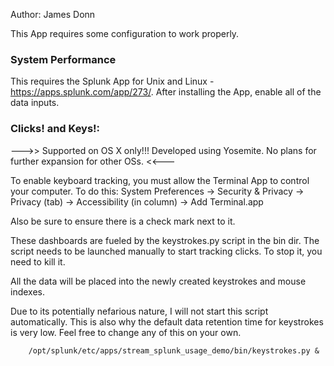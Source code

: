 Author:  James Donn

This App requires some configuration to work properly.

### System Performance 

This requires the Splunk App for Unix and Linux - https://apps.splunk.com/app/273/.  After installing the App, enable all of the data inputs.  


### Clicks! and Keys!:

--->> Supported on OS X only!!!  Developed using Yosemite.  No plans for further expansion for other OSs. <<---

To enable keyboard tracking, you must allow the Terminal App to control your computer.  To do this:
System Preferences -> Security & Privacy -> Privacy (tab) -> Accessibility (in column) -> Add Terminal.app 

Also be sure to ensure there is a check mark next to it.

These dashboards are fueled by the keystrokes.py script in the bin dir.  The script needs to be launched manually to start tracking clicks.  To stop it, you need to kill it. 

All the data will be placed into the newly created keystrokes and mouse indexes.

Due to its potentially nefarious nature, I will not start this script automatically.  This is also why the default data retention time for keystrokes is very low.  Feel free to change any of this on your own.

        /opt/splunk/etc/apps/stream_splunk_usage_demo/bin/keystrokes.py &

